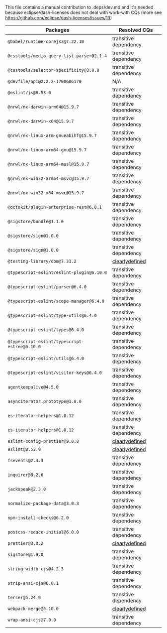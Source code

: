 This file contains a manual contribution to .deps/dev.md and it's needed because eclipse/dash-licenses does not deal with work-with CQs (more see https://github.com/eclipse/dash-licenses/issues/13)

| Packages | Resolved CQs |
| --- | --- |
| `@babel/runtime-corejs3@7.22.10` | transitive dependency |
| `@csstools/media-query-list-parser@2.1.4` | transitive dependency |
| `@csstools/selector-specificity@3.0.0` | transitive dependency |
| `@devfile/api@2.2.2-1700686170` | N/A |
| `@eslint/js@8.53.0` | transitive dependency |
| `@nrwl/nx-darwin-arm64@15.9.7` | transitive dependency |
| `@nrwl/nx-darwin-x64@15.9.7` | transitive dependency |
| `@nrwl/nx-linux-arm-gnueabihf@15.9.7` | transitive dependency |
| `@nrwl/nx-linux-arm64-gnu@15.9.7` | transitive dependency |
| `@nrwl/nx-linux-arm64-musl@15.9.7` | transitive dependency |
| `@nrwl/nx-win32-arm64-msvc@15.9.7` | transitive dependency |
| `@nrwl/nx-win32-x64-msvc@15.9.7` | transitive dependency |
| `@octokit/plugin-enterprise-rest@6.0.1` | transitive dependency |
| `@sigstore/bundle@1.1.0` | transitive dependency |
| `@sigstore/sign@1.0.0` | transitive dependency |
| `@sigstore/sign@1.0.0` | transitive dependency |
| `@testing-library/dom@7.31.2` | [clearlydefined](https://clearlydefined.io/definitions/npm/npmjs/@testing-library/dom/7.31.2) |
| `@typescript-eslint/eslint-plugin@6.10.0` | transitive dependency |
| `@typescript-eslint/parser@6.4.0` | transitive dependency |
| `@typescript-eslint/scope-manager@6.4.0` | transitive dependency |
| `@typescript-eslint/type-utils@6.4.0` | transitive dependency |
| `@typescript-eslint/types@6.4.0` | transitive dependency |
| `@typescript-eslint/typescript-estree@6.10.0` | transitive dependency |
| `@typescript-eslint/utils@6.4.0` | transitive dependency |
| `@typescript-eslint/visitor-keys@6.4.0` | transitive dependency |
| `agentkeepalive@4.5.0` | transitive dependency |
| `asynciterator.prototype@1.0.0` | transitive dependency |
| `es-iterator-helpers@1.0.12` | transitive dependency |
| `es-iterator-helpers@1.0.12` | transitive dependency |
| `eslint-config-prettier@9.0.0` | [clearlydefined](https://clearlydefined.io/definitions/npm/npmjs/-/eslint-config-prettier/9.0.0) |
| `eslint@8.53.0` | [clearlydefined](https://clearlydefined.io/definitions/npm/npmjs/-/eslint/8.53.0) |
| `fsevents@2.3.3` | transitive dependency |
| `inquirer@8.2.6` | transitive dependency |
| `jackspeak@2.3.0` | transitive dependency |
| `normalize-package-data@3.0.3` | transitive dependency |
| `npm-install-checks@6.2.0` | transitive dependency |
| `postcss-reduce-initial@6.0.0` | transitive dependency |
| `prettier@3.0.2` | [clearlydefined](https://clearlydefined.io/definitions/npm/npmjs/-/prettier/3.0.2) |
| `sigstore@1.9.0` | transitive dependency |
| `string-width-cjs@4.2.3` | transitive dependency |
| `strip-ansi-cjs@6.0.1` | transitive dependency |
| `terser@5.24.0` | transitive dependency |
| `webpack-merge@5.10.0` | [clearlydefined](https://clearlydefined.io/definitions/npm/npmjs/-/webpack-merge/5.10.0) |
| `wrap-ansi-cjs@7.0.0` | transitive dependency |
